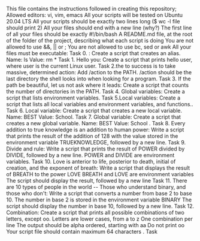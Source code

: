 This file contains the instructions followed in creating this repository;
Allowed editors: vi, vim, emacs
All your scripts will be tested on Ubuntu 20.04 LTS
All your scripts should be exactly two lines long ($ wc -l file should print 2)
All your files should end with a new line (why?)
The first line of all your files should be exactly #!/bin/bash
A README.md file, at the root of the folder of the project, describing what each script is doing
You are not allowed to use &&, || or ;
You are not allowed to use bc, sed or awk
All your files must be executable:
Task 0. <o>: Create a script that creates an alias.
	Name: ls
	Value: rm *
Task 1. Hello you: Create a script that prints hello user, where user is the current Linux user.
Task 2.the to success is to take massive, determined action: Add /action to the PATH. /action should be the last directory the shell looks into when looking for a program.
Task 3. If the path be beautiful, let us not ask where it leads: Create a script that counts the number of directories in the PATH.
Task 4. Global variables: Create a script that lists environment variables.
Task 5.Local variables: Create a script that lists all local variables and environment variables, and functions..
Task 6. Local variable: Create a script that creates a new local variable.
	Name: BEST
	Value: School.
Task 7. Global variable: Create a script that creates a new global variable.
	Name: BEST
	Value: School  .
Task 8. Every addition to true knowledge is an addition to human power: Write a script that prints the result of the addition of 128 with the value stored in the environment variable TRUEKNOWLEDGE, followed by a new line.
Task 9. Divide and rule: Write a script that prints the result of POWER divided by DIVIDE, followed by a new line.
	POWER and DIVIDE are environment variables.
Task 10. Love is anterior to life, posterior to death, initial of creation, and the exponent of breath: Write a script that displays the result of BREATH to the power LOVE
	BREATH and LOVE are environment variables
	The script should display the result, followed by a new line
Task 11. There are 10 types of people in the world -- Those who understand binary, and those who don't: Write a script that converts a number from base 2 to base 10.
	The number in base 2 is stored in the environment variable BINARY
	The script should display the number in base 10, followed by a new line.
Task 12. Combination: Create a script that prints all possible combinations of two letters, except oo.
	Letters are lower cases, from a to z
	One combination per line
	The output should be alpha ordered, starting with aa
	Do not print oo
	Your script file should contain maximum 64 characters .
Task  
